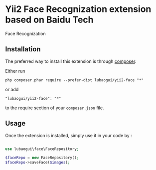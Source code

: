 Yii2 Face Recognization extension based on Baidu Tech
=====================================================
Face Recognization

Installation
------------

The preferred way to install this extension is through [composer](http://getcomposer.org/download/).

Either run

```
php composer.phar require --prefer-dist lubaogui/yii2-face "*"
```

or add

```
"lubaogui/yii2-face": "*"
```

to the require section of your `composer.json` file.


Usage
-----

Once the extension is installed, simply use it in your code by  :

```php

use lubaogui\face\FaceRepository;

$faceRepo = new FaceRepository();
$faceRepo->saveFace($images);
